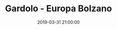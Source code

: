 ---
title: Gardolo - Europa Bolzano
date: 2019-03-31 21:00:00
squadra-a: Europa Bolzano
punteggio-a: 
squadra-b: Bc Gardolo
punteggio-b: 
partite/squadra: serie-d-18-19
luogo: Centro Sportivo Trento Nord
categoria: serie d
---